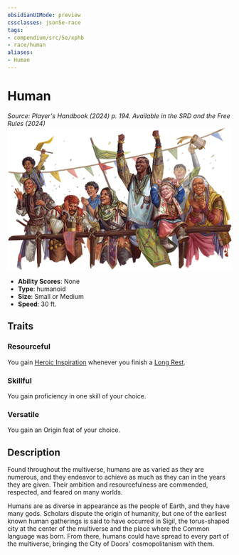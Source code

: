 ```yaml
---
obsidianUIMode: preview
cssclasses: json5e-race
tags:
- compendium/src/5e/xphb
- race/human
aliases:
- Human
---
```

# Human
*Source: Player's Handbook (2024) p. 194. Available in the <span title='Systems Reference Document (5.2)'>SRD</span> and the Free Rules (2024)*  
![](/3-Mechanics/CLI/races/img/human.webp#right)

- **Ability Scores**: None
- **Type**: humanoid
- **Size**: Small or Medium
- **Speed**: 30 ft.

## Traits

### Resourceful

You gain [Heroic Inspiration](/3-Mechanics/CLI/variant-rules/heroic-inspiration-xphb.md) whenever you finish a [Long Rest](/3-Mechanics/CLI/variant-rules/long-rest-xphb.md).

### Skillful

You gain proficiency in one skill of your choice.

### Versatile

You gain an Origin feat of your choice.

## Description

Found throughout the multiverse, humans are as varied as they are numerous, and they endeavor to achieve as much as they can in the years they are given. Their ambition and resourcefulness are commended, respected, and feared on many worlds.

Humans are as diverse in appearance as the people of Earth, and they have many gods. Scholars dispute the origin of humanity, but one of the earliest known human gatherings is said to have occurred in Sigil, the torus-shaped city at the center of the multiverse and the place where the Common language was born. From there, humans could have spread to every part of the multiverse, bringing the City of Doors' cosmopolitanism with them.